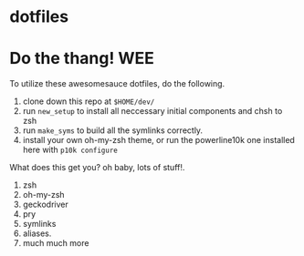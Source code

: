 # dotfiles
# Do the thang! WEE
To utilize these awesomesauce dotfiles, do the following. 

1. clone down this repo at `$HOME/dev/`
2. run `new_setup` to install all neccessary initial components and chsh to zsh
3. run `make_syms` to build all the symlinks correctly.
4. install your own oh-my-zsh theme, or run the powerline10k one installed here with `p10k configure`

What does this get you? oh baby, lots of stuff!.

1. zsh
2. oh-my-zsh
3. geckodriver
4. pry
5. symlinks
6. aliases.
7. much much more

